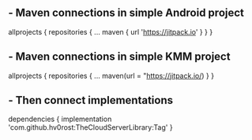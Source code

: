 ## - Maven connections in simple Android project

allprojects {
		repositories {
			...
			maven { url 'https://jitpack.io' }
		}
	}
  
## - Maven connections in simple KMM project
allprojects {
    repositories {
        ...
        maven(url = "https://jitpack.io/)
    }
}

## - Then connect implementations
dependencies {
	        implementation 'com.github.hv0rost:TheCloudServerLibrary:Tag'
	}
